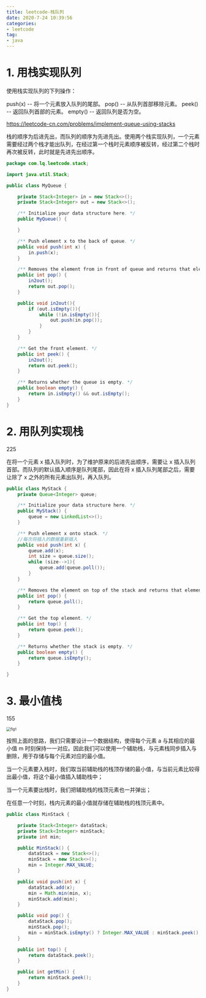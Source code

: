 ```yaml
---
title: leetcode-栈队列
date: 2020-7-24 10:39:56
categories: 
- leetcode
tag:
- java
---
```


# 1. 用栈实现队列

使用栈实现队列的下列操作：

push(x) -- 将一个元素放入队列的尾部。
pop() -- 从队列首部移除元素。
peek() -- 返回队列首部的元素。
empty() -- 返回队列是否为空。

https://leetcode-cn.com/problems/implement-queue-using-stacks


栈的顺序为后进先出，而队列的顺序为先进先出。使用两个栈实现队列，一个元素需要经过两个栈才能出队列，在经过第一个栈时元素顺序被反转，经过第二个栈时再次被反转，此时就是先进先出顺序。

```java
package com.lq.leetcode.stack;

import java.util.Stack;

public class MyQueue {

    private Stack<Integer> in = new Stack<>();
    private Stack<Integer> out = new Stack<>();

    /** Initialize your data structure here. */
    public MyQueue() {

    }

    /** Push element x to the back of queue. */
    public void push(int x) {
        in.push(x);
    }

    /** Removes the element from in front of queue and returns that element. */
    public int pop() {
        in2out();
        return out.pop();
    }

    public void in2out(){
        if (out.isEmpty()){
            while (!in.isEmpty()){
                out.push(in.pop());
            }
        }
    }

    /** Get the front element. */
    public int peek() {
        in2out();
        return out.peek();
    }

    /** Returns whether the queue is empty. */
    public boolean empty() {
        return in.isEmpty() && out.isEmpty();
    }
}
```

# 2. 用队列实现栈

225

在将一个元素 x 插入队列时，为了维护原来的后进先出顺序，需要让 x 插入队列首部。而队列的默认插入顺序是队列尾部，因此在将 x 插入队列尾部之后，需要让除了 x 之外的所有元素出队列，再入队列。

```java
public class MyStack {
    private Queue<Integer> queue;

    /** Initialize your data structure here. */
    public MyStack() {
        queue = new LinkedList<>();
    }

    /** Push element x onto stack. */
    //每次将插入的数据重新插入
    public void push(int x) {
        queue.add(x);
        int size = queue.size();
        while (size-->1){
            queue.add(queue.poll());
        }
    }

    /** Removes the element on top of the stack and returns that element. */
    public int pop() {
        return queue.poll();
    }

    /** Get the top element. */
    public int top() {
        return queue.peek();
    }

    /** Returns whether the stack is empty. */
    public boolean empty() {
        return queue.isEmpty();
    }

}
```

# 3. 最小值栈

155

<img src="数据结构/最小栈.gif" alt="fig1" style="zoom:67%;" />

按照上面的思路，我们只需要设计一个数据结构，使得每个元素 a 与其相应的最小值 m 时刻保持一一对应。因此我们可以使用一个辅助栈，与元素栈同步插入与删除，用于存储与每个元素对应的最小值。

当一个元素要入栈时，我们取当前辅助栈的栈顶存储的最小值，与当前元素比较得出最小值，将这个最小值插入辅助栈中；

当一个元素要出栈时，我们把辅助栈的栈顶元素也一并弹出；

在任意一个时刻，栈内元素的最小值就存储在辅助栈的栈顶元素中。

```java
public class MinStack {

    private Stack<Integer> dataStack;
    private Stack<Integer> minStack;
    private int min;

    public MinStack() {
        dataStack = new Stack<>();
        minStack = new Stack<>();
        min = Integer.MAX_VALUE;
    }

    public void push(int x) {
        dataStack.add(x);
        min = Math.min(min, x);
        minStack.add(min);
    }

    public void pop() {
        dataStack.pop();
        minStack.pop();
        min = minStack.isEmpty() ? Integer.MAX_VALUE : minStack.peek();
    }

    public int top() {
        return dataStack.peek();
    }

    public int getMin() {
        return minStack.peek();
    }
}
```